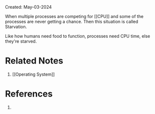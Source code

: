 Created: May-03-2024

When multiple processes are competing for [[CPU]] and some of the processes are never getting a chance. Then this situation is called Starvation.

Like how humans need food to function, processes need CPU time, else they're starved.

# Related Notes

1. [[Operating System]]
# References

1. 
